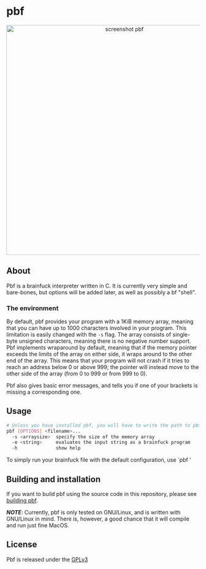 # pbf
<p align="center">
  <img width="600"
       alt="screenshot pbf"
       src="https://user-images.githubusercontent.com/71628935/132107692-c66e3471-f8ca-4f29-9498-d1e47e96c985.png">
</p>


## About
Pbf is a brainfuck interpreter written in C. It is currently very simple and bare-bones, but options will be added later, as well as possibly a bf "shell".

### The environment
By default, pbf provides your program with a 1KiB memory array, meaning that you can have up to 1000 characters involved in your program. This limitation is easily changed with the `-s` flag. The array consists of single-byte unsigned characters, meaning there is no negative number support. Pbf implements wraparound by default, meaning that if the memory pointer exceeds the limits of the array on either side, it wraps around to the other end of the array. This means that your program will not crash if it tries to reach an address below 0 or above 999; the pointer will instead move to the other side of the array (from 0 to 999 or from 999 to 0).

Pbf also gives basic error messages, and tells you if one of your brackets is missing a corresponding one.

## Usage
```sh
# Unless you have installed pbf, you will have to write the path to pbf instead of just "pbf"
pbf [OPTIONS] <filename>...
  -s <arraysize>  specify the size of the memory array
  -e <string>     evaluates the input string as a brainfuck program
  -h              show help
```
To simply run your brainfuck file with the default configuration, use `pbf <filename>'

## Building and installation 
If you want to build pbf using the source code in this repository, please see [building pbf](https://github.com/Rasmustex/pbf/blob/main/BUILD.md).

***NOTE***: Currently, pbf is only tested on GNU/Linux, and is written with GNU/Linux in mind. There is, however, a good chance that it will compile and run just fine MacOS.

## License
Pbf is released under the [GPLv3](https://github.com/Rasmustex/pbf/blob/main/LICENSE)
